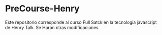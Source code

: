 # PreCourse-Henry
Este repositorio corresponde al curso Full Satck en la tecnologia javascript de Henry Talk. Se Haran otras modificaciones
